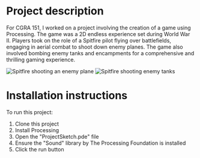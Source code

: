 # Project description
For CGRA 151, I worked on a project involving the creation of a game using Processing. The game was a 2D endless experience set during World War II. Players took on the role of a Spitfire pilot flying over battlefields, engaging in aerial combat to shoot down enemy planes. The game also involved bombing enemy tanks and encampments for a comprehensive and thrilling gaming experience.

![Spitfire shooting an enemy plane](https://alexanderheffernan.github.io/static/media/WingedWarfare3.cc9cef914aa729377b76.png)
![Spitfire shooting enemy tanks](https://alexanderheffernan.github.io/static/media/WingedWarfare4.c5ebc63df1035aeea537.png)


# Installation instructions
To run this project:
1. Clone this project
2. Install Processing
3. Open the "ProjectSketch.pde" file
4. Ensure the "Sound" library by The Processing Foundation is installed
5. Click the run button
